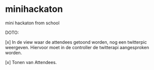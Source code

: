 minihackaton
============

mini hackaton from school

DOTO:

[x] In de view waar de attendees getoond worden, nog een twitterpic weergeven. Hiervoor moet in de controller de twitterapi
aangesproken worden.

[x] Tonen van Attendees.
